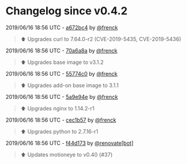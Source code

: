 # Changelog since v0.4.2

2019/06/16 18:56 UTC - [a672bc4](https://github.com/hassio-addons/addon-motioneye/commit/a672bc443a8c58ad78744739615876bbb2436bdd) by [@frenck](https://github.com/frenck)
> :arrow_up: Upgrades curl to 7.64.0-r2 (CVE-2019-5435, CVE-2019-5436) 

2019/06/16 18:56 UTC - [70a6a8a](https://github.com/hassio-addons/addon-motioneye/commit/70a6a8a4081ed1e6567a66485f2d9356841c15c9) by [@frenck](https://github.com/frenck)
> :arrow_up: Upgrades base image to v3.1.2 

2019/06/16 18:56 UTC - [55774c0](https://github.com/hassio-addons/addon-motioneye/commit/55774c05ceb04b5dbd9fc21ebc5030ef9bebfacd) by [@frenck](https://github.com/frenck)
> :arrow_up: Upgrades add-on base image to 3.1.1 

2019/06/16 18:56 UTC - [5a9e94e](https://github.com/hassio-addons/addon-motioneye/commit/5a9e94e0d0c3e702c675d296597d428658c53415) by [@frenck](https://github.com/frenck)
> :arrow_up: Upgrades nginx to 1.14.2-r1 

2019/06/16 18:56 UTC - [cec1b57](https://github.com/hassio-addons/addon-motioneye/commit/cec1b57d1050c5dac9606cbba13f6035c677075b) by [@frenck](https://github.com/frenck)
> :arrow_up: Upgrades python to 2.7.16-r1 

2019/06/16 18:56 UTC - [f44d173](https://github.com/hassio-addons/addon-motioneye/commit/f44d17345781da8a97d906385394736db51a5e61) by [@renovate[bot]](https://github.com/apps/renovate)
> :arrow_up: Updates motioneye to v0.40 (#37) 

